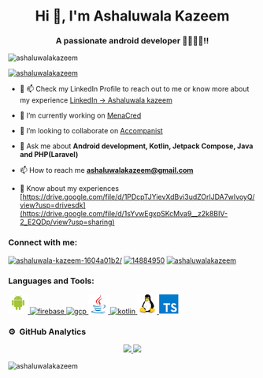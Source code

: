 <h1 align="center">Hi 👋, I'm Ashaluwala Kazeem</h1>
<h3 align="center">A passionate android developer 👨‍💻👨‍💻!!</h3>

<p align="left"> <img src="https://komarev.com/ghpvc/?username=ashaluwalakazeem&label=Profile%20views&color=0e75b6&style=flat" alt="ashaluwalakazeem" /> </p>

<p align="left"> <a href="https://github.com/ryo-ma/github-profile-trophy"><img src="https://github-profile-trophy.vercel.app/?username=ashaluwalakazeem" alt="ashaluwalakazeem" /></a> </p>

- 💬 📫 Check my LinkedIn Profile to reach out to me or know more about my experience <a class="badge-base__link LI-simple-link" href="https://ng.linkedin.com/in/ashaluwala-kazeem-1604a01b2?trk=profile-badge">LinkedIn -> Ashaluwala kazeem</a>

- 🔭 I’m currently working on [MenaCred](https://menacompany.ng/)

- 👯 I’m looking to collaborate on [Accompanist](https://github.com/google/accompanist)


- 💬 Ask me about **Android development, Kotlin, Jetpack Compose, Java and PHP(Laravel)**

- 📫 How to reach me **ashaluwalakazeem@gmail.com**

- 📄 Know about my experiences [https://drive.google.com/file/d/1PDcpTJYievXdBvi3udZOrlJDA7wIvoyQ/view?usp=drivesdk](https://drive.google.com/file/d/1sYvwEgxpSKcMva9__z2k8BIV-2_E2QDp/view?usp=sharing)

<h3 align="left">Connect with me:</h3>
<p align="left">
<a href="https://linkedin.com/in/ashaluwala-kazeem-1604a01b2/" target="blank"><img align="center" src="https://raw.githubusercontent.com/rahuldkjain/github-profile-readme-generator/master/src/images/icons/Social/linked-in-alt.svg" alt="ashaluwala-kazeem-1604a01b2/" height="30" width="40" /></a>
<a href="https://stackoverflow.com/users/14884950" target="blank"><img align="center" src="https://raw.githubusercontent.com/rahuldkjain/github-profile-readme-generator/master/src/images/icons/Social/stack-overflow.svg" alt="14884950" height="30" width="40" /></a>
<a href="https://www.hackerrank.com/ashaluwalakazeem" target="blank"><img align="center" src="https://raw.githubusercontent.com/rahuldkjain/github-profile-readme-generator/master/src/images/icons/Social/hackerrank.svg" alt="ashaluwalakazeem" height="30" width="40" /></a>
</p>

<h3 align="left">Languages and Tools:</h3>
<p align="left"> <a href="https://developer.android.com" target="_blank" rel="noreferrer"> <img src="https://raw.githubusercontent.com/devicons/devicon/master/icons/android/android-original-wordmark.svg" alt="android" width="40" height="40"/> </a> <a href="https://firebase.google.com/" target="_blank" rel="noreferrer"> <img src="https://www.vectorlogo.zone/logos/firebase/firebase-icon.svg" alt="firebase" width="40" height="40"/> </a> <a href="https://cloud.google.com" target="_blank" rel="noreferrer"> <img src="https://www.vectorlogo.zone/logos/google_cloud/google_cloud-icon.svg" alt="gcp" width="40" height="40"/> </a> <a href="https://www.java.com" target="_blank" rel="noreferrer"> <img src="https://raw.githubusercontent.com/devicons/devicon/master/icons/java/java-original.svg" alt="java" width="40" height="40"/> </a> <a href="https://kotlinlang.org" target="_blank" rel="noreferrer"> <img src="https://www.vectorlogo.zone/logos/kotlinlang/kotlinlang-icon.svg" alt="kotlin" width="40" height="40"/> </a> <a href="https://www.linux.org/" target="_blank" rel="noreferrer"> <img src="https://raw.githubusercontent.com/devicons/devicon/master/icons/linux/linux-original.svg" alt="linux" width="40" height="40"/> </a> <a href="https://www.typescriptlang.org/" target="_blank" rel="noreferrer"> <img src="https://raw.githubusercontent.com/devicons/devicon/master/icons/typescript/typescript-original.svg" alt="typescript" width="40" height="40"/> </a> </p>




### ⚙️ &nbsp;GitHub Analytics

<p align="center">
<a href="https://github.com/ashaluwalakazeem">
<img height="180em" src="https://github-readme-stats-eight-theta.vercel.app/api?username=ashaluwalakazeem&show_icons=true&theme=algolia&include_all_commits=true&count_private=true"/>
<img height="180em" src="https://github-readme-stats-eight-theta.vercel.app/api/top-langs/?username=ashaluwalakazeem&layout=compact&langs_count=8&theme=algolia"/>
</a>
</p>

<p><img align="center" src="https://github-readme-streak-stats.herokuapp.com/?user=ashaluwalakazeem&theme=algolia" alt="ashaluwalakazeem" /></p>
